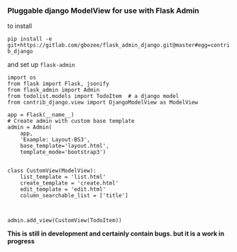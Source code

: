 ### Pluggable django ModelView for use with Flask Admin

to install

```pip install -e git+https://gitlab.com/gbozee/flask_admin_django.git@master#egg=contrib_django```

and set up  `flask-admin`

```
import os
from flask import Flask, jsonify
from flask_admin import Admin
from todolist.models import TodoItem  # a django model
from contrib_django.view import DjangoModelView as ModelView

app = Flask(__name__)
# Create admin with custom base template
admin = Admin(
    app,
    'Example: Layout-BS3',
    base_template='layout.html',
    template_mode='bootstrap3')


class CustomView(ModelView):
    list_template = 'list.html'
    create_template = 'create.html'
    edit_template = 'edit.html'
    column_searchable_list = ['title']



admin.add_view(CustomView(TodoItem))

```

**This is still in development and certainly contain bugs. but it is a work in progress**

